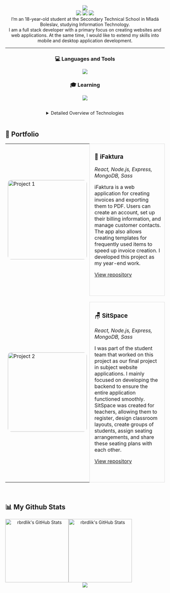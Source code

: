 <div align="center">
  <img src="https://capsule-render.vercel.app/api?type=waving&height=200&color=5:101010,50:b31217,100:101010&text=Hi%20👋,%20I’m%20Roman%20Brdlík&textBg=false&fontAlignY=40&reversal=false&section=header&fontSize=35&fontColor=ffffff">
</div>
<div align="center">
  <a href=""><img src="https://camo.githubusercontent.com/9f6439531e12e8474bec4d9461eeae25d4defb3cf1faeeeb5b64ce8ca2911217/68747470733a2f2f696d672e736869656c64732e696f2f62616467652f6c696e6b6564696e2532302d2532333030373742352e7376673f267374796c653d666f722d7468652d6261646765266c6f676f3d6c696e6b6564696e266c6f676f436f6c6f723d7768697465" /></a>
  <a href=""><img src="https://camo.githubusercontent.com/e5cfad4cbb1e023463333923b069b81749d94e8ff5722f851c7bb01d65bb0e95/68747470733a2f2f696d672e736869656c64732e696f2f62616467652f476d61696c2d4431343833363f7374796c653d666f722d7468652d6261646765266c6f676f3d676d61696c266c6f676f436f6c6f723d7768697465" /></a>
  <a href="https://discord.com/users/775068775501398047"><img src="https://github.com/user-attachments/assets/05ed7178-954a-42f8-b296-d03de8ec2fbf" /></a>
</div>

<div align="center">I’m an 18-year-old student at the Secondary Technical School in Mladá Boleslav, studying Information Technology. <br> I am a full stack developer with a primary focus on creating websites and web applications. At the same time, I would like to extend my skills into mobile and desktop application development.
</div>

---

<h3 align="center">💻 Languages and Tools</h3>

<p align="center">
  <a href="https://skillicons.dev">
    <img src="https://skillicons.dev/icons?i=html,css,sass,js,typescript,react,nextjs,express,nodejs,java,python,mysql,mongodb,postman,git,npm,bots,figma&theme=dark" />
  </a>
</p>

<h3 align="center">🎓 Learning</h3>

<p align="center">
  <a href="https://skillicons.dev">
    <img src="https://skillicons.dev/icons?i=cs,unreal,blender,postgres,prisma&theme=dark" />
  </a>
</p>

<br>

<details align="center">
  <summary>Detailed Overview of Technologies</summary>

- [HTML](https://developer.mozilla.org/en-US/docs/Web/HTML)
- [CSS](https://developer.mozilla.org/en-US/docs/Web/CSS)
- [Sass](https://sass-lang.com/)
- [JavaScript](https://developer.mozilla.org/en-US/docs/Web/JavaScript)
- [TypeScript](https://www.typescriptlang.org/)
- [React](https://reactjs.org/)
- [Next.js](https://nextjs.org/)
- [Express](https://expressjs.com/)
- [Node.js](https://nodejs.org/)
- [Java](https://www.oracle.com/java/)
- [Python](https://www.python.org/)
- [MySQL](https://www.mysql.com/)
- [MongoDB](https://www.mongodb.com/)
- [Postman](https://www.postman.com/)
- [Git](https://git-scm.com/)
- [npm](https://www.npmjs.com/)
- [Discord Bots](https://discord.com/developers/docs/intro)
- [Unreal Engine](https://www.unrealengine.com/)
- [Blender](https://www.blender.org/)
- [PostgreSQL](https://www.postgresql.org/)
- [Prisma](https://www.prisma.io/)
- [C#](https://learn.microsoft.com/en-us/dotnet/csharp/)

</details>

<br>

<h2>🎨 Portfolio</h2>

<table>
  <tr>
    <td width="250" style="vertical-align: middle;">
      <img src="https://github.com/user-attachments/assets/4cd5622f-b587-4a25-9612-169dbd610bbf" alt="Project 1" width="250" style="border-radius: 10px; display: block; margin: auto 0;" />
    </td>
    <td style="padding-left: 15px; border: 1px solid #ddd; border-radius: 10px; vertical-align: middle;">
      <h3>📃 iFaktura</h3>
      <p><em>React, Node.js, Express, MongoDB, Sass</em></p>
      <p>iFaktura is a web application for creating invoices and exporting them to PDF. Users can create an account, set up their billing information, and manage customer contacts. The app also allows creating templates for frequently used items to speed up invoice creation. I developed this project as my year-end work.</p>
      <a href="https://github.com/rbrdlik/iFaktura-app-rocnikova-prace">View repository</a>
      <p>&nbsp;</p>
    </td>
  </tr>
  <tr><td colspan="2" style="height: 20px;"></td></tr>
  <tr>
    <td width="250" style="vertical-align: middle;">
      <img src="https://github.com/user-attachments/assets/40839bfd-3dbd-48f0-886c-1ef81394b9bd" alt="Project 2" width="250" style="border-radius: 10px; display: block; margin: auto 0;" />
    </td>
    <td style="padding-left: 15px; border: 1px solid #ddd; border-radius: 10px; vertical-align: middle;">
      <h3>🪑 SitSpace</h3>
      <p><em>React, Node.js, Express, MongoDB, Sass</em></p>
      <p>I was part of the student team that worked on this project as our final project in subject website applications. I mainly focused on developing the backend to ensure the entire application functioned smoothly. SitSpace was created for teachers, allowing them to register, design classroom layouts, create groups of students, assign seating arrangements, and share these seating plans with each other.</p>
      <a href="https://github.com/slavikovq/SitSpace">View repository</a>
      <p>&nbsp;</p>
    </td>
  </tr>
</table>


<br>
<h2> 📊 My Github Stats</h2>
<div style="display: flex" align="center">
  <img src="https://github-readme-stats.vercel.app/api?username=rbrdlik&theme=dark&show_icons=true&hide_border=true&count_private=true" alt="rbrdlik's GitHub Stats" height="200px" />
  <img src="https://streak-stats.demolab.com?user=rbrdlik&theme=dark&hide_border=true" alt="rbrdlik's GitHub Stats" height="200px" />
</div>

<div align="center">
  <img src="https://capsule-render.vercel.app/api?type=waving&height=200&color=5:101010,50:b31217,100:101010&section=footer">
</div>

